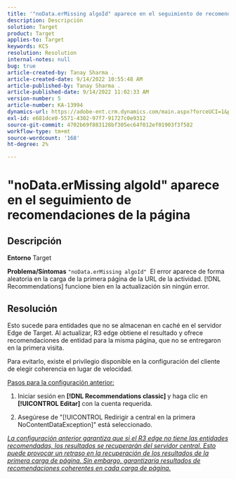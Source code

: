 ```yaml
---
title: '"noData.erMissing algoId" aparece en el seguimiento de recomendaciones de la página"'
description: Descripción
solution: Target
product: Target
applies-to: Target
keywords: KCS
resolution: Resolution
internal-notes: null
bug: true
article-created-by: Tanay Sharma .
article-created-date: 9/14/2022 10:55:48 AM
article-published-by: Tanay Sharma .
article-published-date: 9/14/2022 11:02:33 AM
version-number: 5
article-number: KA-13994
dynamics-url: https://adobe-ent.crm.dynamics.com/main.aspx?forceUCI=1&pagetype=entityrecord&etn=knowledgearticle&id=e3d763c7-1b34-ed11-9db1-002248086735
exl-id: e681dce0-5571-4302-97f7-91727c0e9312
source-git-commit: 4702b69f883128bf305ec64f012ef01903f3f582
workflow-type: tm+mt
source-wordcount: '168'
ht-degree: 2%

---
```


# &quot;noData.erMissing algoId&quot; aparece en el seguimiento de recomendaciones de la página

## Descripción

<b>Entorno</b>
Target


<b>Problema/Síntomas</b>
`"noData.erMissing algoId"`  El error aparece de forma aleatoria en la carga de la primera página de la URL de la actividad. [!DNL Recommendations] funcione bien en la actualización sin ningún error.


## Resolución


Esto sucede para entidades que no se almacenan en caché en el servidor Edge de Target. Al actualizar, R3 edge obtiene el resultado y ofrece recomendaciones de entidad para la misma página, que no se entregaron en la primera visita.

Para evitarlo, existe el privilegio disponible en la configuración del cliente de elegir coherencia en lugar de velocidad.



<u>Pasos para la configuración anterior:</u>

1. Iniciar sesión en <b>[!DNL Recommendations classic] </b>y haga clic en <b>[!UICONTROL Editar]</b> con la cuenta requerida.

2. Asegúrese de &quot;[!UICONTROL Redirigir a central en la primera NoContentDataException]&quot; está seleccionado.

*<u>La configuración anterior garantiza que si el R3 edge no tiene las entidades recomendadas, los resultados se recuperarán del servidor central. Esto puede provocar un retraso en la recuperación de los resultados de la primera carga de página. Sin embargo, garantizaría resultados de recomendaciones coherentes en cada carga de página.</u>*
